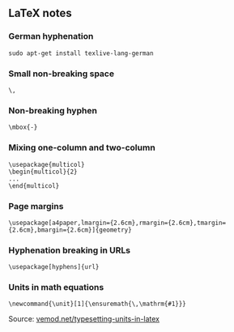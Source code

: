 ## LaTeX notes

### German hyphenation

    sudo apt-get install texlive-lang-german

### Small non-breaking space

    \,

### Non-breaking hyphen

    \mbox{-}

### Mixing one-column and two-column

    \usepackage{multicol}
    \begin{multicol}{2}
    ...
    \end{multicol}

### Page margins

    \usepackage[a4paper,lmargin={2.6cm},rmargin={2.6cm},tmargin={2.6cm},bmargin={2.6cm}]{geometry}

### Hyphenation breaking in URLs

    \usepackage[hyphens]{url}

### Units in math equations

    \newcommand{\unit}[1]{\ensuremath{\,\mathrm{#1}}}

Source: [vemod.net/typesetting-units-in-latex](http://vemod.net/typesetting-units-in-latex)

